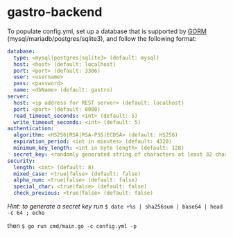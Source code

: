 # gastro-backend



To populate config.yml, set up a database that is supported by [GORM](https://gorm.io) (mysql/mariadb/postgres/sqlite3), and follow the following format:

```yaml
database:
  type: <mysql|postgres|sqlite3> (default: mysql)
  host: <host> (default: localhost)
  port: <port> (default: 3306)
  user: <username>
  pass: <password>
  name: <dbName> (default: gastro)
server:
  host: <ip address for REST server> (default: localhost)
  port: <port> (default: 8080)
  read_timeout_seconds: <int> (default: 5)
  write_timeout_seconds: <int> (default: 5)
authentication:
  algorithm: <HS256|RSA|RSA-PSS|ECDSA> (default: HS256)
  expiration_period: <int in minutes> (default: 4320)
  minimum_key_length: <int in byte length> (default: 128)
  secret_key: <randomly generated string of characters at least 32 chars long>
security:
  length: <int> (default: 8)
  mixed_case: <true|false> (default: false)
  alpha_num: <true|false> (default: false)
  special_char: <true|false> (default: false)
  check_previous: <true|false> (default: false)
  ```
  
  _Hint: to generate a secret key run_
  `$ date +%s | sha256sum | base64 | head -c 64 ; echo`
  
  then 
  `$ go run cmd/main.go -c config.yml -p`
